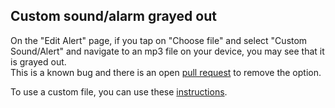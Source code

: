 ## Custom sound/alarm grayed out  
  
On the "Edit Alert" page, if you tap on "Choose file" and select "Custom Sound/Alert" and navigate to an mp3 file on your device, you may see that it is grayed out.  
This is a known bug and there is an open [pull request](https://github.com/NightscoutFoundation/xDrip/pull/1827) to remove the option.  

To use a custom file, you can use these [instructions](./Custom-Alert-Sound.md).  
